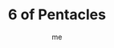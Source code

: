 ---
# basics
title     		 : "6 of Pentacles"
token					 : 'coins-06'
card_type			 : '' # major, minor, court
layout				 : "tarot-card"
author    		 : 'me'
one_liner 		 : "Charity, fairness, cooperation, sharing"
images				 : ['/assets/images/tarot/rws/rw-coins-06.jpg']
keywords			 : ['charity', 'fairness', 'cooperation', 'sharing']
url						 : 'tarot/cards/coins-06'
aliases				 : []

meaning_light  : "Giving time, money, or effort to a charity. Taking part in a group effort. Lending your resources to others without expecting anything in return. Making sure everyone is treated equally. Working together toward a common goal. Redistributing wealth, time, or attention. Tithing. Sharing credit for your success."

meaning_shadow : "Making a loan as a means of gaining control over someone. Using charitable acts to draw attention to yourself. Dividing work or resources unfairly. Failing to do your part in a group effort. Ignoring obligations and commitments."

# more detail
correspondence_planet 			: "Moon"
correspondence_astrological : "Taurus"
correspondence_affirmation  : "Knowing I will receive more, I share my resources freely."
correspondence_story 				: "The main character wins by cooperating instead of competing."

advice_relationships 	 : "In a healthy relationship, partners help each other. Healthy partners agree on rules for dividing up chores, financial responsibilities, and social roles—and then honor those commitments. Define what equality means for you, and help each other achieve it."

advice_work 					 : "Learn to delegate. Many people, working together, can achieve more than one person, working alone. So what if some people contribute less and still get credit? Good managers will recognize star contributors and reward them accordingly."

advice_spirituality 	 : "A mature soul seeks to come to the aid of others. This may involve traditional charity: giving time, money, or effort. Don’t forget, though, that prayers and compassionate meditation can also change the world for good. Whatever form of service your spiritual path encourages, offer it with sincerity and regularity."

advice_personal_growth : "Charity is based on a simple principle: we should all look out for each other. Self-interest comes naturally; interest in others and their well-being is the hallmark of maturity. Putting the needs of others first can ease your progress toward a balanced life."

advice_fortune_telling : "When you need help, ask for it. Remember, though: what you receive may be limited by what you’ve given to others in the past."

questions	: ["What small gifts could make a big difference to someone?", "How do you feel about charity? About giving it? About receiving it?", "How can you know if you're treating others fairly?", "What can you give that no one else can?"]

# referenced in the symbols.toml data file
symbols	  : ['6', 'coins', 'scales', 'charity']

# metadata
suppress_topnav : true
related_cards 	: []

---